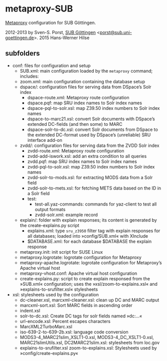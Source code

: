 # metaproxy-SUB
[Metaproxy](http://www.indexdata.com/metaproxy) configuration for SUB Göttingen.

2012-2013 by Sven-S. Porst, [SUB Göttingen](http://www.sub.uni-goettingen.de/) <[porst@sub.uni-goettingen.de](mailto:porst@sub.uni-goettingen.de)>.
2015 Hans-Werner Hilse


## subfolders
* conf: files for configuration and setup
	* SUB.xml: main configuration loaded by the `metaproxy` command; includes:
	* zoom.xml: main configuration containing the database setup
	* dspace/: configuration files for serving data from DSpace’s Solr index
		* dspace-route.xml: Metaproxy route configuration
		* dspace.pqf: map SRU index names to Solr index names
		* dspace-pql-to-solr.xsl: map Z39.50 index numbers to Solr index names
		* dspace-to-marc21.xsl: convert Solr documents with DSpace’s extended DC-fields (and then some) to MARC
		* dspace-solr-to-dc.xsl: convert Solr documents from DSpace to the extended DC-format used by DSpace’s (unreliable) SRU interface add-on
	* zvdd/: configuration files for serving data from the ZVDD Solr index
		* zvdd-route.xml: Metaproxy route configuration
		* zvdd-add-iswork.xsl: add an extra condition to all queries
		* zvdd.pqf: map SRU index names to Solr index names
		* zvdd-pql-to-solr.xsl: map Z39.50 index numbers to Solr index names
		* zvdd-solr-to-mods.xsl: for extracting MODS data from a Solr field
		* zvdd-solr-to-mets.xsl: for fetching METS data based on the ID in a Solr field
		* test:
			* test-all.yaz-commands: commands for yaz-client to test all output formats
			* zvdd-solr.xml: example record
	* explain/: folder with explain responses; its content is generated by the create-explains.py script
		* explains.xml: type `sru_z3950` filter tag with explain responses for all databases; loaded into »config/SUB.xml« with XInclude
		* $DATABASE.xml: for each database $DATABASE the explain response
	* metaproxy.init: init script for SUSE Linux
	* metaproxy.logrotate: logrotate configuration for Metaproxy
	* metaproxy-apache.logrotate: logrotate configuration for Metaproxy’s Apache virtual host
	* metaproxy-vhost.conf: Apache virtual host configuration
	* create-explains.py: script to create explain responsed from the »SUB.xml« configuration; uses the »xsl/zoom-to-explains.xsl« and »explains-to-srufilter.xsl« stylesheets
* xsl: stylesheets used by the configuration
	* dc-cleaner.xsl, marcxml-cleaner.xsl: clean up DC and MARC output
	* marcxml-sort.xsl: Sort MARC fields in ascending order
	* indent.xsl
	* solr-to-dc.xsl: Create DC tags for solr fields named »dc:…«
	* url-encode.xsl: Percent escapes characters
	* MarcXML2TurboMarc.xsl
	* iso-639-2-to-639-2b.xsl: language code conversion
	* MODS3-4_MARC21slim_XSLT1-0.xsl, MODS3-4_DC_XSLT1-0.xsl, MARC21slimUtils.xsl, DC2MARC21slim.xsl: stylesheets from loc.gov
	* explains-to-srufilter.xsl zoom-to-explains.xsl: Stylesheets used by »config/create-explains.py«
